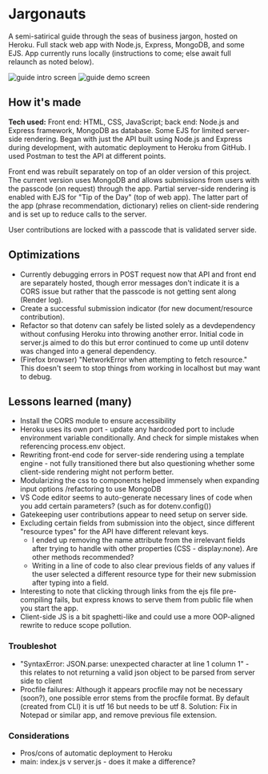 # Jargonauts 
A semi-satirical guide through the seas of business jargon, hosted on Heroku. Full stack web app with Node.js, Express, MongoDB, and some EJS.
App currently runs locally (instructions to come; else await full relaunch as noted below).

![guide intro screen](https://i.postimg.cc/d0Yk0mS4/jargon-anim.gif)
![guide demo screen](https://i.postimg.cc/wBmVCVR2/jargon-desktop-2.jpg)

## How it's made

**Tech used:** Front end: HTML, CSS, JavaScript; back end: Node.js and Express framework, MongoDB as database. Some EJS for limited server-side rendering.
Began with just the API built using Node.js and Express during development, with automatic deployment to Heroku from GitHub. I used Postman to test the API at different points. 

Front end was rebuilt separately on top of an older version of this project.
The current version uses MongoDB and allows submissions from users with the passcode (on request) through the app.
Partial server-side rendering is enabled with EJS for "Tip of the Day" (top of web app).
The latter part of the app (phrase recommendation, dictionary) relies on client-side rendering and is set up to reduce calls to the server. 

User contributions are locked with a passcode that is validated server side.

## Optimizations
- Currently debugging errors in POST request now that API and front end are separately hosted, though error messages don't indicate it is a CORS issue but rather that the passcode is not getting sent along (Render log).
- Create a successful submission indicator (for new document/resource contribution).
- Refactor so that dotenv can safely be listed solely as a devdependency without confusing Heroku into throwing another error. Initial code in server.js aimed to do this but error continued to come up until dotenv was changed into a general dependency.
- (Firefox browser)  "NetworkError when attempting to fetch resource." This doesn't seem to stop things from working in localhost but may want to debug.

## Lessons learned (many)
- Install the CORS module to ensure accessibility
- Heroku uses its own port - update any hardcoded port to include environment variable conditionally. And check for simple mistakes when referencing process.env object.
- Rewriting front-end code for server-side rendering using a template engine - not fully transitioned there but also questioning whether some client-side rendering might not perform better.
- Modularizing the css to components helped immensely when expanding input options /refactoring to use MongoDB
- VS Code editor seems to auto-generate necessary lines of code when you add certain parameters? (such as for dotenv.config())
- Gatekeeping user contributions appear to need setup on server side.
- Excluding certain fields from submission into the object, since different "resource types" for the API have different relevant keys. 
  - I ended up removing the name attribute from the irrelevant fields after trying to handle with other properties (CSS - display:none). Are other methods recommended?
  - Writing in a line of code to also clear previous fields of any values if the user selected a different resource type for their new submission after typing into a field.
- Interesting to note that clicking through links from the ejs file pre-compiling fails, but express knows to serve them from public file when you start the app.
- Client-side JS is a bit spaghetti-like and could use a more OOP-aligned rewrite to reduce scope pollution.

### Troubleshot
- "SyntaxError: JSON.parse: unexpected character at line 1 column 1" - this relates to not returning a valid json object to be parsed from server side to client
- Procfile failures: Although it appears procfile may not be necessary (soon?), one possible error stems from the procfile format. By default (created from CLI) it is utf 16 but needs to be utf 8. Solution: Fix in Notepad or similar app, and remove previous file extension.

### Considerations
  - Pros/cons of automatic deployment to Heroku
  - main: index.js v server.js - does it make a difference?
